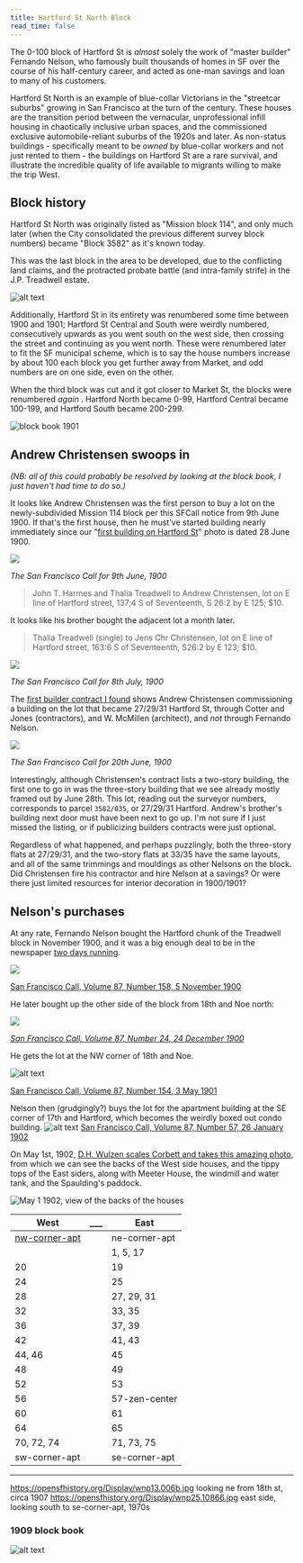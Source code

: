 ```yaml
---
title: Hartford St North Block
read_time: false
---
```



The 0-100 block of Hartford St is _almost_ solely the work of "master builder" Fernando Nelson, who famously built thousands of homes in SF over the course of his half-century career, and acted as one-man savings and loan to many of his customers.

Hartford St North is an example of blue-collar Victorians in the "streetcar suburbs" growing in San Francisco at the turn of the century. These houses are the transition period between the vernacular, unprofessional infill housing in chaotically inclusive urban spaces, and the commissioned exclusive automobile-reliant suburbs of the 1920s and later. As non-status buildings - specifically meant to be _owned_ by blue-collar workers and not just rented to them - the buildings on Hartford St are a rare survival, and illustrate the incredible quality of life available to migrants willing to make the trip West.

## Block history

Hartford St North was originally listed as "Mission block 114", and only much later (when the City consolidated the previous different survey block numbers) became "Block 3582" as it's known today.

This was the last block in the area to be developed, due to the conflicting land claims, and the protracted probate battle (and intra-family strife) in the J.P. Treadwell estate.

![alt text](blockbook-1894-north.png)

Additionally, Hartford St in its entirety was renumbered some time between 1900 and 1901; Hartford St Central and South were weirdly numbered, consecutively upwards as you went south on the west side, then crossing the street and continuing as you went north. These were renumbered later to fit the SF municipal scheme, which is to say the house numbers increase by about 100 each block you get further away from Market, and odd numbers are on one side, even on the other.

When the third block was cut and it got closer to Market St, the blocks were renumbered _again_ . Hartford North became 0-99, Hartford Central became 100-199, and Hartford South became 200-299.

![block book 1901](/buildings/north/images/blockbook-1901-north.png)

## Andrew Christensen swoops in

_(NB: all of this could probably be resolved by looking at the block book, I just haven't had time to do so.)_

It looks like Andrew Christensen was the first person to buy a lot on the newly-subdivided Mission 114 block per this SFCall notice from 9th June 1900. If that's the first house, then he must've started building nearly immediately since our "[first building on Hartford St](https://history.hartfordstreet.online/images/DHWulzen-Hartford-June-28-1900-1030am.png)" photo is dated 28 June 1900.

![](/buildings/images/SFCall-9-June-1900-retxns.jpg)

_The San Francisco Call for 9th June, 1900_

> John T. Harmes and Thalia Treadwell to Andrew Christensen, lot on E line of Hartford street, 137;4 S of Seventeenth, S 26:2 by E 125; $10.

It looks like his brother bought the adjacent lot a month later.

> Thalia Treadwell (single) to Jens Chr Christensen, lot on E line of Hartford street, 163:6 S of Seventeenth, S26:2 by E 123; $10.

![](/buildings/images/SFCall-8-July-1900-retxns.jpg)

_The San Francisco Call for 8th July, 1900_

The [first builder contract I found](https://cdnc.ucr.edu/?a=d&d=SFC19000620&dliv=userclipping&cliparea=1.13%2C3719%2C6091%2C885%2C569&factor=2&e=-------en--20-SFC-1--txt-txIN-%22line+of+hartford%22-------) shows Andrew Christensen commissioning a building on the lot that became 27/29/31 Hartford St, through Cotter and Jones (contractors), and W. McMillen (architect), and _not_ through Fernando Nelson.

![](/buildings/images/SFCall-20-June-1900-builder-contracts.jpg)

_The San Francisco Call for 20th June, 1900_

Interestingly, although Christensen's contract lists a two-story building, the first one to go in was the three-story building that we see already mostly framed out by June 28th. This lot, reading out the surveyor numbers, corresponds to parcel `3582/035`, or 27/29/31 Hartford. Andrew's brother's building next door must have been next to go up. I'm not sure if I just missed the listing, or if publicizing builders contracts were just optional.

Regardless of what happened, and perhaps puzzlingly, both the three-story flats at 27/29/31, and the two-story flats at 33/35 have the same layouts, and all of the same trimmings and mouldings as other Nelsons on the block. Did Christensen fire his contractor and hire Nelson at a savings? Or were there just limited resources for interior decoration in 1900/1901?

## Nelson's purchases

 At any rate, Fernando Nelson bought the Hartford chunk of the Treadwell block in November 1900, and it was a big enough deal to be in the newspaper [two days running](https://cdnc.ucr.edu/?a=d&d=SFC19001106.2.108.6&srpos=6&e=01-01-1899-01-12-1900--en--20--1-byDA-txt-txIN-%22fernando+nelson%22-------).

![](/buildings/images/SFCall-5-Nov-1900-renews.png)

 [San Francisco Call, Volume 87, Number 158, 5 November 1900](https://cdnc.ucr.edu/?a=d&d=SFC19001105.2.104&srpos=5&e=01-01-1899-01-12-1900--en--20--1-byDA-txt-txIN-%22fernando+nelson%22-------)

 He later bought up the other side of the block from 18th and Noe north:

![](/buildings/images/SFCall-24-Dec-1900-renews.png)

_[San Francisco Call, Volume 87, Number 24, 24 December 1900](https://cdnc.ucr.edu/?a=d&d=SFC19001224.2.106&srpos=3&e=-------en--20--1-byDA-txt-txIN-%22fernando+nelson%22+treadwell-------)_

He gets the lot at the NW corner of 18th and Noe.

![alt text](images/SFCall-3-May-1901.png)

[San Francisco Call, Volume 87, Number 154, 3 May 1901](https://cdnc.ucr.edu/?a=d&d=SFC19010503.2.175&srpos=4&e=-------en--20--1-byDA-txt-txIN-%22fernando+nelson%22+treadwell-------)

Nelson then (grudgingly?) buys the lot for the apartment building at the SE corner of 17th and Hartford, which becomes the weirdly boxed out condo building.
![alt text](images/SFCall-26-Jan-1902.png)
[San Francisco Call, Volume 87, Number 57, 26 January 1902](https://cdnc.ucr.edu/?a=d&d=SFC19020126.2.139&srpos=5&e=-------en--20--1-byDA-txt-txIN-%22fernando+nelson%22+treadwell-------)



On May 1st, 1902, [D.H. Wulzen scales Corbett and takes this amazing photo](https://digitalsf.org/record/10059), from which we can see the backs of the West side houses, and the tippy tops of the East siders, along with Meeter House, the windmill and water tank, and the Spaulding's paddock.

![May 1 1902, view of the backs of the houses](images/dhwulzen-hartford-1902.jpg)




| West          | ___ | East          |
| ------------- | --- | ------------- |
| [nw-corner-apt](/buildings/north/nw-corner-apt/) |     | ne-corner-apt |
|               |     | 1, 5, 17      |
| 20            |     | 19            |
| 24            |     | 25            |
| 28            |     | 27, 29, 31    |
| 32            |     | 33, 35        |
| 36            |     | 37, 39        |
| 42            |     | 41, 43        |
| 44, 46        |     | 45            |
| 48            |     | 49            |
| 52            |     | 53            |
| 56            |     | 57-zen-center |
| 60            |     | 61            |
| 64            |     | 65            |
| 70, 72, 74    |     | 71, 73, 75    |
| sw-corner-apt |     | se-corner-apt |

---

<https://opensfhistory.org/Display/wnp13.006b.jpg> looking ne from 18th st, circa 1907
<https://opensfhistory.org/Display/wnp25.10866.jpg> east side, looking south to se-corner-apt, 1970s


### 1909 block book

![alt text](images/blockbook-1909-north.png)